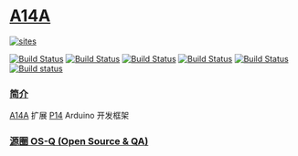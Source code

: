 # [A14A](https://github.com/OS-Q/A14A)

[![sites](http://182.61.61.133/link/resources/OSQ.png)](http://www.OS-Q.com)

[![Build Status](https://github.com/OS-Q/A14A/workflows/macos/badge.svg)](https://github.com/OS-Q/A14A/actions/workflows/macos.yml)
[![Build Status](https://github.com/OS-Q/A14A/workflows/ubuntu/badge.svg)](https://github.com/OS-Q/A14A/actions/workflows/ubuntu.yml)
[![Build Status](https://github.com/OS-Q/A14A/workflows/windows/badge.svg)](https://github.com/OS-Q/A14A/actions/workflows/windows.yml)
[![Build Status](https://github.com/OS-Q/A14A/workflows/PlatformIO/badge.svg)](https://github.com/OS-Q/A14A/actions/workflows/platformio.yml)
[![Build Status](https://travis-ci.com/OS-Q/A14A.svg?branch=master)](https://travis-ci.com/OS-Q/A14A)
[![Build status](https://ci.appveyor.com/api/projects/status/3o5quwj5fp428ho4?svg=true)](https://ci.appveyor.com/project/Qitas/a14)

### [简介](https://github.com/OS-Q/A14A/wiki)

[A14A](https://github.com/OS-Q/A14A) 扩展 [P14](https://github.com/OS-Q/P14) Arduino 开发框架

### [源圈 OS-Q (Open Source & QA) ](http://www.OS-Q.com)
